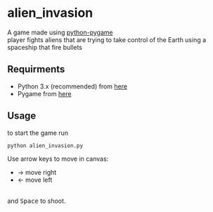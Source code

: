 # alien_invasion
A game made using [python-pygame](http://www.pygame.org/)  
player fights aliens that are trying to take control of the Earth using a spaceship that fire bullets

## Requirments
- Python 3.x (recommended) from [here](http://www.pygame.org/download.shtml)
- Pygame from [here](http://www.pygame.org/download.shtml)

## Usage
to start the game run  
```
python alien_invasion.py
```

Use arrow keys to move in canvas:
* &#8594; move right
* &#8592; move left


<br/>and <kbd>Space</kbd> to shoot.
